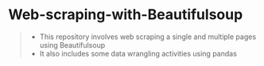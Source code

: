 # Web-scraping-with-Beautifulsoup
>- This repository involves web scraping a single and multiple pages using Beautifulsoup
>- It also includes some data wrangling activities using pandas
